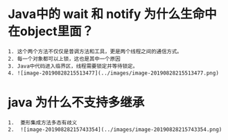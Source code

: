 # Java中的 wait 和 notify 为什么生命中在object里面？

	1. 这个两个方法不仅仅是普调方法和工具，更是两个线程之间的通信方式。
 	2. 每一个对象都可以上锁，这也是其中一个原因
 	3. Java中代码进入临界区，线程需要锁定并等待锁定。
 	4. ![image-20190828215513477](../images/image-20190828215513477.png)

# java 为什么不支持多继承

	1.  菱形集成方法多态有歧义
 	2.  ![image-20190828215743354](../images/image-20190828215743354.png)